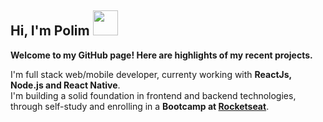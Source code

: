 <h2 align="left">Hi, I'm Polim <img src="https://github.com/sudnyeshtalekar/sudnyeshtalekar/blob/master/Assets/Hi.gif" width="40px"></h2>

<strong>Welcome to my GitHub page! Here are highlights of my recent projects.</strong>


<p>I'm full stack web/mobile developer, currenty working with <strong>ReactJs, Node.js and React Native</strong>. </br>
I'm building a solid foundation in frontend and backend technologies, through self-study and enrolling in a <strong>Bootcamp at <a href="https://rocketseat.com.br/">Rocketseat</a></strong>.</p>
